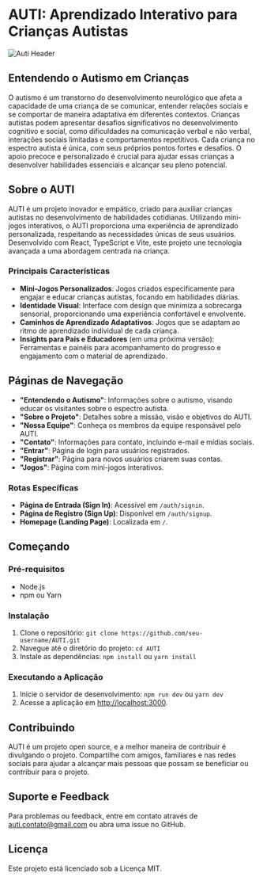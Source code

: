
# AUTI: Aprendizado Interativo para Crianças Autistas
![Auti Header](https://i.ibb.co/ykBzyDs/header.jpg")
## Entendendo o Autismo em Crianças

O autismo é um transtorno do desenvolvimento neurológico que afeta a capacidade de uma criança de se comunicar, entender relações sociais e se comportar de maneira adaptativa em diferentes contextos. Crianças autistas podem apresentar desafios significativos no desenvolvimento cognitivo e social, como dificuldades na comunicação verbal e não verbal, interações sociais limitadas e comportamentos repetitivos. Cada criança no espectro autista é única, com seus próprios pontos fortes e desafios. O apoio precoce e personalizado é crucial para ajudar essas crianças a desenvolver habilidades essenciais e alcançar seu pleno potencial.

## Sobre o AUTI

AUTI é um projeto inovador e empático, criado para auxiliar crianças autistas no desenvolvimento de habilidades cotidianas. Utilizando mini-jogos interativos, o AUTI proporciona uma experiência de aprendizado personalizada, respeitando as necessidades únicas de seus usuários. Desenvolvido com React, TypeScript e Vite, este projeto une tecnologia avançada a uma abordagem centrada na criança.

### Principais Características

-   **Mini-Jogos Personalizados**: Jogos criados especificamente para engajar e educar crianças autistas, focando em habilidades diárias.
-   **Identidade Visual**: Interface com design que minimiza a sobrecarga sensorial, proporcionando uma experiência confortável e envolvente.
-   **Caminhos de Aprendizado Adaptativos**: Jogos que se adaptam ao ritmo de aprendizado individual de cada criança.
-   **Insights para Pais e Educadores** (em uma próxima versão): Ferramentas e painéis para acompanhamento do progresso e engajamento com o material de aprendizado.

## Páginas de Navegação

-   **"Entendendo o Autismo"**: Informações sobre o autismo, visando educar os visitantes sobre o espectro autista.
-   **"Sobre o Projeto"**: Detalhes sobre a missão, visão e objetivos do AUTI.
-   **"Nossa Equipe"**: Conheça os membros da equipe responsável pelo AUTI.
-   **"Contato"**: Informações para contato, incluindo e-mail e mídias sociais.
-   **"Entrar"**: Página de login para usuários registrados.
-   **"Registrar"**: Página para novos usuários criarem suas contas.
-   **"Jogos"**: Página com mini-jogos interativos.

### Rotas Específicas

-   **Página de Entrada (Sign In)**: Acessível em `/auth/signin`.
-   **Página de Registro (Sign Up)**: Disponível em `/auth/signup`.
-   **Homepage (Landing Page)**: Localizada em `/`.

## Começando

### Pré-requisitos

-   Node.js
-   npm ou Yarn

### Instalação

1.  Clone o repositório: `git clone https://github.com/seu-username/AUTI.git`
2.  Navegue até o diretório do projeto: `cd AUTI`
3.  Instale as dependências: `npm install` ou `yarn install`

### Executando a Aplicação

1.  Inicie o servidor de desenvolvimento: `npm run dev` ou `yarn dev`
2.  Acesse a aplicação em [http://localhost:3000](http://localhost:3000/).

## Contribuindo

AUTI é um projeto open source, e a melhor maneira de contribuir é divulgando o projeto. Compartilhe com amigos, familiares e nas redes sociais para ajudar a alcançar mais pessoas que possam se beneficiar ou contribuir para o projeto.

## Suporte e Feedback

Para problemas ou feedback, entre em contato através de [auti.contato@gmail.com](mailto:auti.contato@gmail.com) ou abra uma issue no GitHub.

## Licença

Este projeto está licenciado sob a Licença MIT.